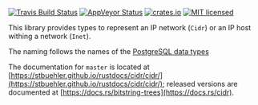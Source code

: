 [![Travis Build Status](https://travis-ci.org/stbuehler/rust-cidr.svg?branch=master)](https://travis-ci.org/stbuehler/rust-cidr)
[![AppVeyor Status](https://ci.appveyor.com/api/projects/status/m37iv2rue63lamfd?svg=true)](https://ci.appveyor.com/project/stbuehler/rust-cidr)
[![crates.io](https://img.shields.io/crates/v/cidr.svg)](https://crates.io/crates/cidr)
[![MIT licensed](https://img.shields.io/badge/license-MIT-blue.svg)](./LICENSE)

This library provides types to represent an IP network (`Cidr`) or an IP
host withing a network (`Inet`).

The naming follows the names of the [PostgreSQL data types](https://www.postgresql.org/docs/current/static/datatype-net-types.html)

The documentation for `master` is located at [https://stbuehler.github.io/rustdocs/cidr/cidr/](https://stbuehler.github.io/rustdocs/cidr/cidr/); released versions are documented at [https://docs.rs/bitstring-trees](https://docs.rs/cidr).
